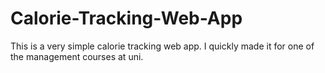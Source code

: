 # Calorie-Tracking-Web-App
This is a very simple calorie tracking web app. I quickly made it for one of the management courses at uni.

